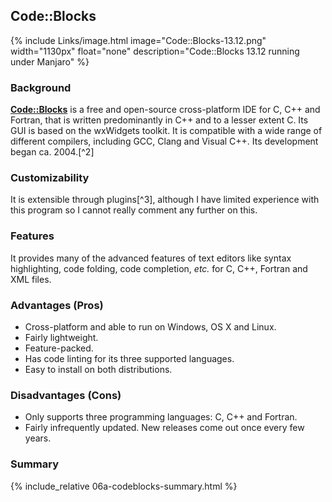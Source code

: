## Code::Blocks
{% include Links/image.html image="Code::Blocks-13.12.png" width="1130px" float="none" description="Code::Blocks 13.12 running under Manjaro" %}

### Background
[**Code::Blocks**](http://www.codeblocks.org/) is a free and open-source cross-platform IDE for C, C++ and Fortran, that is written predominantly in C++ and to a lesser extent C. Its GUI is based on the wxWidgets toolkit. It is compatible with a wide range of different compilers, including GCC, Clang and Visual C++. Its development began ca. 2004.[^2]

### Customizability
It is extensible through plugins[^3], although I have limited experience with this program so I cannot really comment any further on this.

### Features
It provides many of the advanced features of text editors like syntax highlighting, code folding, code completion, *etc.* for C, C++, Fortran and XML files.

### Advantages (Pros)
* Cross-platform and able to run on Windows, OS X and Linux.
* Fairly lightweight.
* Feature-packed.
* Has code linting for its three supported languages.
* Easy to install on both distributions.

### Disadvantages (Cons)
* Only supports three programming languages: C, C++ and Fortran.
* Fairly infrequently updated. New releases come out once every few years.

### Summary
{% include_relative 06a-codeblocks-summary.html %}
